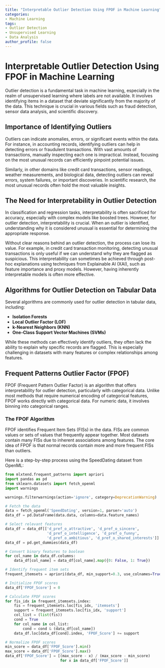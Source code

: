 ```yaml
---
title: "Interpretable Outlier Detection Using FPOF in Machine Learning"
categories:
- Machine Learning
tags:
- Outlier Detection
- Unsupervised Learning
- Data Analysis
author_profile: false
---
```


# Interpretable Outlier Detection Using FPOF in Machine Learning

Outlier detection is a fundamental task in machine learning, especially in the realm of unsupervised learning where labels are not available. It involves identifying items in a dataset that deviate significantly from the majority of the data. This technique is crucial in various fields such as fraud detection, sensor data analysis, and scientific discovery.

## Importance of Identifying Outliers

Outliers can indicate anomalies, errors, or significant events within the data. For instance, in accounting records, identifying outliers can help in detecting errors or fraudulent transactions. With vast amounts of transactions, manually inspecting each one is impractical. Instead, focusing on the most unusual records can efficiently pinpoint potential issues.

Similarly, in other domains like credit card transactions, sensor readings, weather measurements, and biological data, detecting outliers can reveal errors, system failures, or important discoveries. In scientific research, the most unusual records often hold the most valuable insights.

## The Need for Interpretability in Outlier Detection

In classification and regression tasks, interpretability is often sacrificed for accuracy, especially with complex models like boosted trees. However, for outlier detection, interpretability is crucial. When an outlier is identified, understanding why it is considered unusual is essential for determining the appropriate response.

Without clear reasons behind an outlier detection, the process can lose its value. For example, in credit card transaction monitoring, detecting unusual transactions is only useful if we can understand why they are flagged as suspicious. This interpretability can sometimes be achieved through post-hoc explanations using techniques from Explainable AI (XAI), such as feature importance and proxy models. However, having inherently interpretable models is often more effective.

## Algorithms for Outlier Detection on Tabular Data

Several algorithms are commonly used for outlier detection in tabular data, including:

- **Isolation Forests**
- **Local Outlier Factor (LOF)**
- **k-Nearest Neighbors (KNN)**
- **One-Class Support Vector Machines (SVMs)**

While these methods can effectively identify outliers, they often lack the ability to explain why specific records are flagged. This is especially challenging in datasets with many features or complex relationships among features.

## Frequent Patterns Outlier Factor (FPOF)

FPOF (Frequent Pattern Outlier Factor) is an algorithm that offers interpretability for outlier detection, particularly with categorical data. Unlike most methods that require numerical encoding of categorical features, FPOF works directly with categorical data. For numeric data, it involves binning into categorical ranges.

### The FPOF Algorithm

FPOF identifies Frequent Item Sets (FISs) in the data. FISs are common values or sets of values that frequently appear together. Most datasets contain many FISs due to inherent associations among features. The core idea of FPOF is that normal records contain more and more frequent FISs than outliers.

Here is a step-by-step process using the SpeedDating dataset from OpenML:

```python
from mlxtend.frequent_patterns import apriori
import pandas as pd
from sklearn.datasets import fetch_openml
import warnings

warnings.filterwarnings(action='ignore', category=DeprecationWarning)

# Fetch the data
data = fetch_openml('SpeedDating', version=1, parser='auto') 
data_df = pd.DataFrame(data.data, columns=data.feature_names)

# Select relevant features
data_df = data_df[['d_pref_o_attractive', 'd_pref_o_sincere',
                   'd_pref_o_intelligence', 'd_pref_o_funny',
                   'd_pref_o_ambitious', 'd_pref_o_shared_interests']] 
data_df = pd.get_dummies(data_df) 

# Convert binary features to boolean
for col_name in data_df.columns:
    data_df[col_name] = data_df[col_name].map({0: False, 1: True})

# Identify frequent item sets
frequent_itemsets = apriori(data_df, min_support=0.3, use_colnames=True) 

# Initialize FPOF scores
data_df['FPOF_Score'] = 0

# Calculate FPOF scores
for fis_idx in frequent_itemsets.index: 
    fis = frequent_itemsets.loc[fis_idx, 'itemsets']
    support = frequent_itemsets.loc[fis_idx, 'support'] 
    col_list = (list(fis))
    cond = True
    for col_name in col_list:
        cond = cond & (data_df[col_name])
    data_df.loc[data_df[cond].index, 'FPOF_Score'] += support   

# Normalize FPOF scores
min_score = data_df['FPOF_Score'].min() 
max_score = data_df['FPOF_Score'].max()
data_df['FPOF_Score'] = [(max_score - x) / (max_score - min_score) 
                         for x in data_df['FPOF_Score']]
```